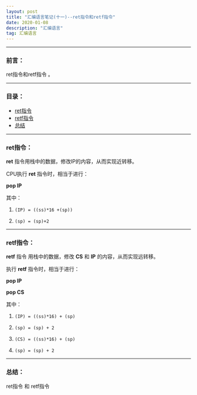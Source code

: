 ```yaml
---
layout: post
title: "汇编语言笔记(十一)--ret指令和retf指令"
date: 2020-01-08
description: "汇编语言"
tag: 汇编语言
---
```

---

### 前言：

ret指令和retf指令 。

---


### 目录：

* <a href="#a" target="_self">ret指令</a>
* <a href="#b" target="_self">retf指令</a>
* <a href="#zg" target="_self">总结</a>

-------


### <span id = "a">ret指令：</span>

**ret** 指令用栈中的数据，修改IP的内容，从而实现近转移。 <br>

CPU执行 **ret** 指令时，相当于进行： <br>

**pop IP** <br>

其中： <br>

1. `(IP) = ((ss)*16 +(sp))`

2. `(sp) = (sp)+2`

-----


### <span id = "b">retf指令：</span>


**retf** 指令 用栈中的数据，修改 **CS** 和 **IP** 的内容，从而实现远转移。 <br>

执行 **retf** 指令时，相当于进行： <br>

**pop IP** <br>

**pop CS** <br>

其中： <br>

1. `(IP) = ((ss)*16) + (sp)`

2. `(sp) = (sp) + 2`

3. `(CS) = ((ss)*16) + (sp)`

4. `(sp) = (sp) + 2`

-----


### <span id = "zg">总结：</span>

ret指令 和 retf指令 <br>
